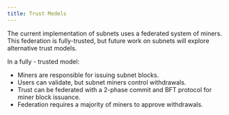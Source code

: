 ```yaml
---
title: Trust Models
---
```



The current implementation of subnets uses a federated system of miners. This federation is fully-trusted, but future work on subnets will explore alternative trust models.

In a fully - trusted model:

- Miners are responsible for issuing subnet blocks.
- Users can validate, but subnet miners control withdrawals.
- Trust can be federated with a 2-phase commit and BFT protocol for miner block issuance.
- Federation requires a majority of miners to approve withdrawals.
